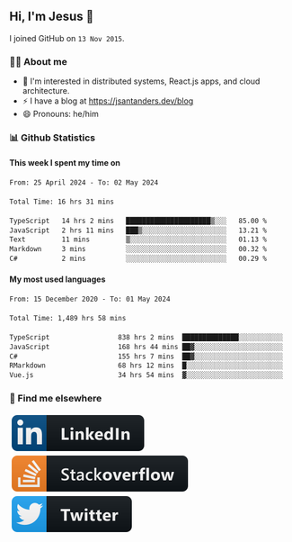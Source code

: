 ## Hi, I'm Jesus 👋

I joined GitHub on `13 Nov 2015`.

<!-- Talking about you -->

### 👨‍💻 About me

- 👦 I'm interested in distributed systems, React.js apps, and cloud architecture.
- ⚡️ I have a blog at <https://jsantanders.dev/blog>
- 😄 Pronouns: he/him

### 📊 Github Statistics

#### This week I spent my time on

<!--START_SECTION:weekly-->

```txt
From: 25 April 2024 - To: 02 May 2024

Total Time: 16 hrs 31 mins

TypeScript   14 hrs 2 mins   █████████████████████▒░░░   85.00 %
JavaScript   2 hrs 11 mins   ███▒░░░░░░░░░░░░░░░░░░░░░   13.21 %
Text         11 mins         ▒░░░░░░░░░░░░░░░░░░░░░░░░   01.13 %
Markdown     3 mins          ░░░░░░░░░░░░░░░░░░░░░░░░░   00.32 %
C#           2 mins          ░░░░░░░░░░░░░░░░░░░░░░░░░   00.29 %
```

<!--END_SECTION:weekly-->

#### My most used languages

<!--START_SECTION:alltime-->

```txt
From: 15 December 2020 - To: 01 May 2024

Total Time: 1,489 hrs 58 mins

TypeScript                 838 hrs 2 mins  ██████████████░░░░░░░░░░░   56.25 %
JavaScript                 168 hrs 44 mins ██▓░░░░░░░░░░░░░░░░░░░░░░   11.32 %
C#                         155 hrs 7 mins  ██▓░░░░░░░░░░░░░░░░░░░░░░   10.41 %
RMarkdown                  68 hrs 12 mins  █░░░░░░░░░░░░░░░░░░░░░░░░   04.58 %
Vue.js                     34 hrs 54 mins  ▓░░░░░░░░░░░░░░░░░░░░░░░░   02.34 %
```

<!--END_SECTION:alltime-->

### 📢 Find me elsewhere

<p>
  <a target="_blank" href="https://linkedin.com/in/jsantanders">
    <img src="https://github.com/jsantanders/jsantanders/blob/master/img/linkedin.svg" alt="LinkedIn" style="vertical-align:top; margin:4px">
  </a>
  
  <a target="_blank" href="https://stackoverflow.com/users/7318331/jesus-santander">
    <img src="https://github.com/jsantanders/jsantanders/blob/master/img/stackoverflow.svg" alt="StackOverflow" style="vertical-align:top; margin:4px">
  </a>
  
  <a target="_blank" href="http://twitter.com/jsantanders">
    <img src="https://github.com/jsantanders/jsantanders/blob/master/img/twitter.svg" alt="Twitter" style="vertical-align:top; margin:4px">
  </a>
</p>
